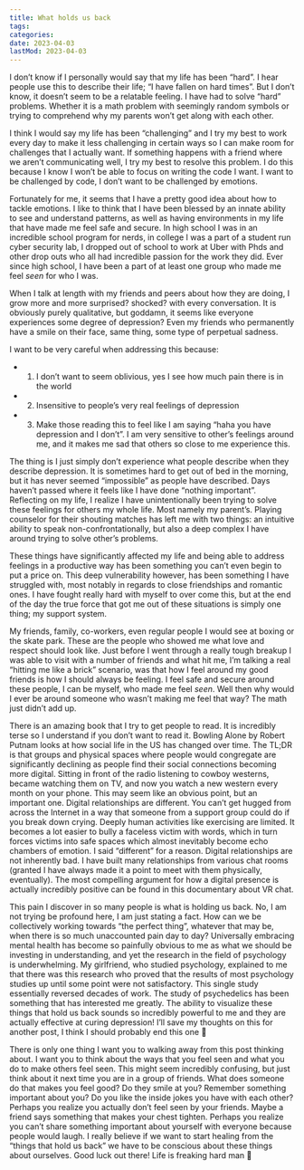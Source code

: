 ```yaml
---
title: What holds us back
tags: 
categories: 
date: 2023-04-03
lastMod: 2023-04-03
---
```

I don’t know if I personally would say that my life has been “hard”. I hear people use this to describe their life; “I have fallen on hard times”. But I don’t know, it doesn’t seem to be a relatable feeling. I have had to solve “hard” problems. Whether it is a math problem with seemingly random symbols or trying to comprehend why my parents won’t get along with each other.

I think I would say my life has been “challenging” and I try my best to work every day to make it less challenging in certain ways so I can make room for challenges that I actually want. If something happens with a friend where we aren’t communicating well, I try my best to resolve this problem. I do this because I know I won’t be able to focus on writing the code I want. I want to be challenged by code, I don’t want to be challenged by emotions.

Fortunately for me, it seems that I  have a pretty good idea about how to tackle emotions. I like to think that I have been blessed by an innate ability to see and understand patterns, as well as having environments in my life that have made me feel safe and secure. In high school I was in an incredible school program for nerds, in college I was a part of a student run cyber security lab, I dropped out of school to work at Uber with Phds and other drop outs who all had incredible passion for the work they did. Ever since high school, I have been a part of at least one group who made me feel _seen_ for who I was.

When I talk at length with my friends and peers about how they are doing, I grow more and more surprised? shocked? with every conversation. It is obviously purely qualitative, but goddamn, it seems like everyone experiences some degree of depression? Even my friends who permanently have a smile on their face, same thing, some type of perpetual sadness.

I want to be very careful when addressing this because:

+ 1) I don’t want to seem oblivious, yes I see how much pain there is in the world

+ 2) Insensitive to people’s very real feelings of depression

+ 3) Make those reading this to feel like I am saying “haha you have depression and I don’t”. I am very sensitive to other’s feelings around me, and it makes me sad that others so close to me experience this.

The thing is I just simply don’t experience what people describe when they describe depression. It is sometimes hard to get out of bed in the morning, but it has never seemed “impossible” as people have described. Days haven’t passed where it feels like I have done “nothing important”. Reflecting on my life, I realize I have unintentionally been trying to solve these feelings for others my whole life. Most namely my parent’s. Playing counselor for their shouting matches has left me with two things: an intuitive ability to speak non-confrontationally, but also a deep complex I have around trying to solve other’s problems.

These things have significantly affected my life and being able to address feelings in a productive way has been something you can’t even begin to put a price on. This deep vulnerability however, has been something I have struggled with, most notably in regards to close friendships and romantic ones. I have fought really hard with myself to over come this, but at the end of the day the true force that got me out of these situations is simply one thing; my support system.

My friends, family, co-workers, even regular people I would see at boxing or the skate park. These are the people who showed me what love and respect should look like. Just before I went through a really tough breakup I was able to visit with a number of friends and what hit me, I’m talking a real “hitting me like a brick” scenario, was that how I feel around my good friends is how I should always be feeling. I feel safe and secure around these people, I can be myself, who made me feel _seen_. Well then why would I ever be around someone who wasn’t making me feel that way? The math just didn’t add up.

There is an amazing book that I try to get people to read. It is incredibly terse so I understand if you don’t want to read it. Bowling Alone by Robert Putnam looks at how social life in the US has changed over time. The TL;DR is that groups and physical spaces where people would congregate are significantly declining as people find their social connections becoming more digital. Sitting in front of the radio listening to cowboy westerns, became watching them on TV, and now you watch a new western every month on your phone. This may seem like an obvious point, but an important one. Digital relationships are different. You can’t get hugged from across the Internet in a way that someone from a support group could do if you break down crying. Deeply human activities like exercising are limited. It becomes a lot easier to bully a faceless victim with words, which in turn forces victims into safe spaces which almost inevitably become echo chambers of emotion. I said “different” for a reason. Digital relationships are not inherently bad. I have built many relationships from various chat rooms (granted I have always made it a point to meet with them physically, eventually). The most compelling argument for how a digital presence is actually incredibly positive can be found in this documentary about VR chat.

This pain I discover in so many people is what is holding us back. No, I am not trying be profound here, I am just stating a fact. How can we be collectively working towards “the perfect thing”, whatever that may be, when there is so much unaccounted pain day to day? Universally embracing mental health has become so painfully obvious to me as what we should be investing in understanding, and yet the research in the field of psychology is underwhelming. My girlfriend, who studied psychology, explained to me that there was this research who proved that the results of most psychology studies up until some point were not satisfactory. This single study essentially reversed decades of work. The study of psychedelics has been something that has interested me greatly. The ability to visualize these things that hold us back sounds so incredibly powerful to me and they are actually effective at curing depression! I’ll save my thoughts on this for another post, I think I should probably end this one 🤣

There is only one thing I want you to walking away from this post thinking about. I want you to think about the ways that you feel seen and what you do to make others feel seen. This might seem incredibly confusing, but just think about it next time you are in a group of friends. What does someone do that makes you feel good? Do they smile at you? Remember something important about you? Do you like the inside jokes you have with each other? Perhaps you realize you actually don’t feel seen by your friends. Maybe a friend says something that makes your chest tighten. Perhaps you realize you can’t share something important about yourself with everyone because people would laugh. I really believe if we want to start healing from the “things that hold us back” we have to be conscious about these things about ourselves. Good luck out there! Life is freaking hard man 🤣

